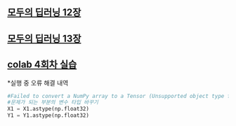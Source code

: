 [모두의 딥러닝 12장](https://velog.io/@yoonie_03/%EB%AA%A8%EB%91%90%EC%9D%98-%EB%94%A5%EB%9F%AC%EB%8B%9D-12%EC%9E%A5-multi-classificiation)
---

[모두의 딥러닝 13장](https://velog.io/@yoonie_03/%EB%AA%A8%EB%91%90%EC%9D%98-%EB%94%A5%EB%9F%AC%EB%8B%9D-13%EC%9E%A5-overfitting)
---

[colab 4회차 실습](https://colab.research.google.com/drive/1AtymEYKotO16PhaynuWw9w8ffq7bijvX?usp=sharing)
---

*실행 중 오류 해결 내역
```python
#Failed to convert a NumPy array to a Tensor (Unsupported object type float).
#문제가 되는 부분의 변수 타입 바꾸기
X1 = X1.astype(np.float32)
Y1 = Y1.astype(np.float32)
```

